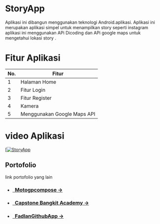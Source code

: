 # StoryApp
Aplikasi ini dibangun menggunakan teknologi Android.aplikasi. Aplikasi ini merupakan aplikasi simpel untuk menampilkan story seperti instagram aplikasi ini menggunakan APi Dicoding dan APi google maps untuk mengetahui lokasi story .

# Fitur Aplikasi

| No.  | Fitur              |
|------|--------------------|
| 1    | Halaman Home       |
| 2    | Fitur Login        | 
| 3    | Fitur Register     |
| 4    | Kamera             | 
| 5    | Menggunakan Google Maps API | 

# video Aplikasi 
[[![StoryApp](https://img.youtube.com/vi/CgFjEpVIiGQ/0.jpg)](https://youtu.be/CgFjEpVIiGQ)

## Portofolio

link portofolio yang lain

- ### [&nbsp;&nbsp;Motogpcompose &rarr;](https://github.com/Fadlanprabaswara/MotogpCompose)
- ### [&nbsp;&nbsp;Capstone Bangkit Academy &rarr;](https://github.com/Fadlanprabaswara/YouthLete)
- ### [&nbsp;&nbsp;FadlanGithubApp &rarr;](https://github.com/Fadlanprabaswara/FadlanGithubApp)
